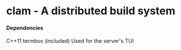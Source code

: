 clam - A distributed build system
====

#### Dependencies
C++11
termbox (included)
  Used for the server's TUI
